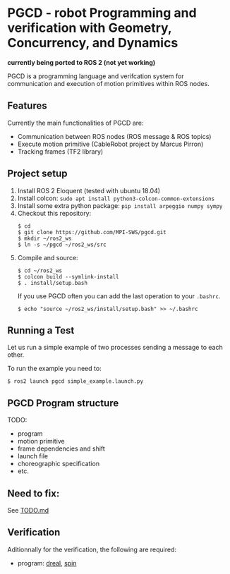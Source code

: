 # PGCD - robot Programming and verification with Geometry, Concurrency, and Dynamics

__currently being ported to ROS 2 (not yet working)__

PGCD is a programming language and verifcation system for communication and execution of motion primitives within ROS nodes.

## Features

Currently the main functionalities of PGCD are:
* Communication between ROS nodes (ROS message & ROS topics)
* Execute motion primitive (CableRobot project by Marcus Pirron)
* Tracking frames (TF2 library)

## Project setup 

1.  Install ROS 2 Eloquent (tested with ubuntu 18.04)
2.  Install colcon: `sudo apt install python3-colcon-common-extensions`
3.  Install some extra python package: `pip install arpeggio numpy sympy`
4.  Checkout this repository:
    ```
    $ cd
    $ git clone https://github.com/MPI-SWS/pgcd.git
    $ mkdir ~/ros2_ws
    $ ln -s ~/pgcd ~/ros2_ws/src
    ```
5.  Compile and source:
    ```
    $ cd ~/ros2_ws
    $ colcon build --symlink-install
    $ . install/setup.bash
    ```
    If you use PGCD often you can add the last operation to your `.bashrc`.
    ```
    $ echo "source ~/ros2_ws/install/setup.bash" >> ~/.bashrc
    ```

## Running a Test

Let us run a simple example of two processes sending a message to each other.

To run the example you need to:

```
$ ros2 launch pgcd simple_example.launch.py
```

## PGCD Program structure

TODO:
- program
- motion primitive
- frame dependencies and shift
- launch file
- choreographic specification
- etc.

## Need to fix:

See [TODO.md](TODO.md)

## Verification

Aditionnally for the verification, the following are required:
* program: [dreal](https://github.com/dreal/dreal4), [spin](http://spinroot.com/spin/whatispin.html)
